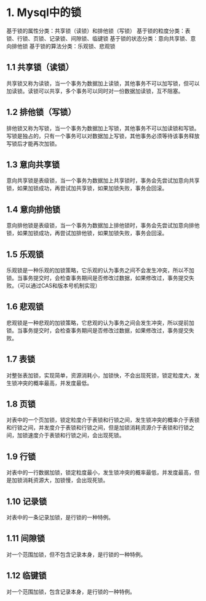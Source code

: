 # 1. Mysql中的锁
基于锁的属性分类：共享锁（读锁）和排他锁（写锁）
基于锁的粒度分类：表锁、行锁、页锁、记录锁、间隙锁、临键锁
基于锁的状态分类：意向共享锁、意向排他锁
基于锁的算法分类：乐观锁、悲观锁

## 1.1 共享锁（读锁）
共享锁又称为读锁，当一个事务为数据加上读锁，其他事务不可以加写锁，但可以加读锁。读锁可以共享，多个事务可以同时对一份数据加读锁，互不阻塞。

## 1.2 排他锁（写锁）
排他锁又称为写锁，当一个事务为数据加上写锁，其他事务不可以加读锁和写锁。写锁是独占的，只有一个事务可以对数据加上写锁，其他事务必须等待该事务释放写锁后才能再次加锁。

## 1.3 意向共享锁
意向共享锁是表级锁，当一个事务为数据加上共享锁时，事务会先尝试加意向共享锁，如果加锁成功，再尝试加共享锁，如果加锁失败，事务会回滚。

## 1.4 意向排他锁
意向排他锁是表级锁，当一个事务为数据加上排他锁时，事务会先尝试加意向排他锁，如果加锁成功，再尝试加排他锁，如果加锁失败，事务会回滚。

## 1.5 乐观锁
乐观锁是一种乐观的加锁策略，它乐观的认为事务之间不会发生冲突，所以不加锁。当事务提交时，会检查事务期间是否修改过数据，如果修改过，事务提交失败。（可以通过CAS和版本号机制实现）

## 1.6 悲观锁
悲观锁是一种悲观的加锁策略，它悲观的认为事务之间会发生冲突，所以提前加锁。当事务提交时，会检查事务期间是否修改过数据，如果修改过，事务提交失败。

## 1.7 表锁
对整张表加锁，实现简单，资源消耗小，加锁快，不会出现死锁，锁定粒度大，发生锁冲突的概率最高，并发度最低。

## 1.8 页锁
对表中的一个页加锁，锁定粒度介于表锁和行锁之间，发生锁冲突的概率介于表锁和行锁之间，并发度介于表锁和行锁之间，但是加锁消耗资源介于表锁和行锁之间，加锁速度介于表锁和行锁之间，会出现死锁。

## 1.9 行锁
对表中的一行数据加锁，锁定粒度最小，发生锁冲突的概率最低，并发度最高，但是加锁消耗资源大，加锁慢，会出现死锁。

## 1.10 记录锁
对表中的一条记录加锁，是行锁的一种特例。

## 1.11 间隙锁
对一个范围加锁，但不包含记录本身，是行锁的一种特例。

## 1.12 临键锁
对一个范围加锁，包含记录本身，是行锁的一种特例。

